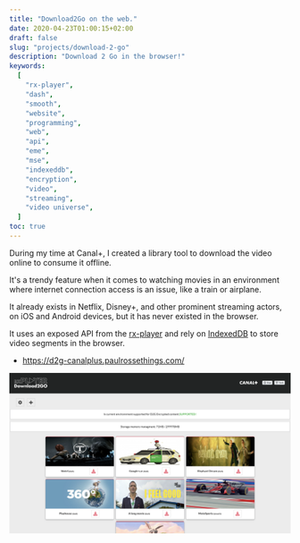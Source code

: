 ```yaml
---
title: "Download2Go on the web."
date: 2020-04-23T01:00:15+02:00
draft: false
slug: "projects/download-2-go"
description: "Download 2 Go in the browser!"
keywords:
  [
    "rx-player",
    "dash",
    "smooth",
    "website",
    "programming",
    "web",
    "api",
    "eme",
    "mse",
    "indexeddb",
    "encryption",
    "video",
    "streaming",
    "video universe",
  ]
toc: true
---
```


During my time at Canal+, I created a library tool to download the video online to consume it offline.

It's a trendy feature when it comes to watching movies in an environment where internet connection access is an issue, like a train or airplane.

It already exists in Netflix, Disney+, and other prominent streaming actors, on iOS and Android devices, but it has never existed in the browser.

It uses an exposed API from the [rx-player](https://github.com/canalplus/rx-player) and rely on [IndexedDB](https://developer.mozilla.org/en-US/docs/Web/API/IndexedDB_API) to store video segments in the browser.

- https://d2g-canalplus.paulrossethings.com/

![download2go](./d2g.png)
